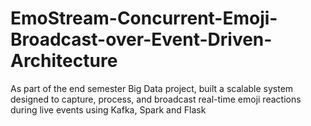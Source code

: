 # EmoStream-Concurrent-Emoji-Broadcast-over-Event-Driven-Architecture
As part of the end semester Big Data project, built a scalable system designed to capture, process, and broadcast real-time emoji reactions during live events using Kafka, Spark and Flask
